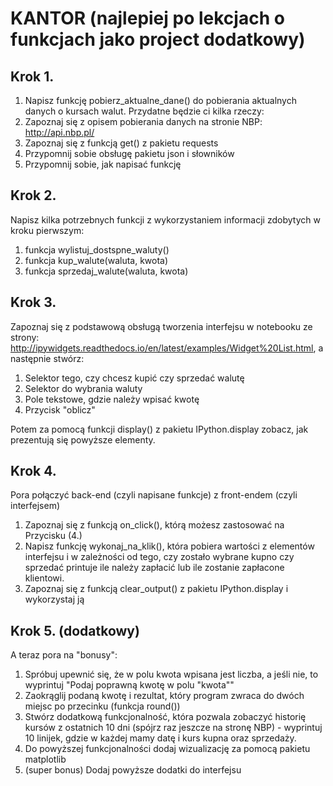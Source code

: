 # KANTOR (najlepiej po lekcjach o funkcjach jako project dodatkowy)
 
## Krok 1. 
1. Napisz funkcję pobierz_aktualne_dane() do pobierania aktualnych danych o kursach walut. Przydatne będzie ci kilka rzeczy:
2. Zapoznaj się z opisem pobierania danych na stronie NBP: http://api.nbp.pl/
3. Zapoznaj się z funkcją get() z pakietu requests
4. Przypomnij sobie obsługę pakietu json i słowników
5. Przypomnij sobie, jak napisać funkcję
 
## Krok 2.
Napisz kilka potrzebnych funkcji z wykorzystaniem informacji zdobytych w kroku pierwszym:
1. funkcja wylistuj_dostspne_waluty()
2. funkcja kup_walute(waluta, kwota)
3. funkcja sprzedaj_walute(waluta, kwota)
	
## Krok 3.
Zapoznaj się z podstawową obsługą tworzenia interfejsu w notebooku ze strony: 
http://ipywidgets.readthedocs.io/en/latest/examples/Widget%20List.html, a następnie stwórz:
 
1. Selektor tego, czy chcesz kupić czy sprzedać walutę
2. Selektor do wybrania waluty
3. Pole tekstowe, gdzie należy wpisać kwotę
4. Przycisk "oblicz"
	
Potem za pomocą funkcji display() z pakietu IPython.display zobacz, jak prezentują się powyższe elementy.
 
## Krok 4.
Pora połączyć back-end (czyli napisane funkcje) z front-endem (czyli interfejsem)
 
1. Zapoznaj się z funkcją on_click(), którą możesz zastosować na Przycisku (4.)
2. Napisz funkcję wykonaj_na_klik(), która pobiera wartości z elementów interfejsu i w zależności od tego, czy zostało wybrane kupno czy sprzedać printuje ile należy zapłacić lub ile zostanie zapłacone klientowi.
3. Zapoznaj się z funkcją clear_output() z pakietu IPython.display i wykorzystaj ją
	
 
## Krok 5. (dodatkowy) 
A teraz pora na "bonusy":
 
1. Spróbuj upewnić się, że w polu kwota wpisana jest liczba, a jeśli nie, to wyprintuj "Podaj poprawną kwotę w polu "kwota""
2. Zaokrąglij podaną kwotę i rezultat, który program zwraca do dwóch miejsc po przecinku (funkcja round())
3. Stwórz dodatkową funkcjonalność, która pozwala zobaczyć historię kursów z ostatnich 10 dni (spójrz raz jeszcze na stronę NBP) - wyprintuj 10 linijek, gdzie w każdej mamy datę i kurs kupna oraz sprzedaży.
4. Do powyższej funkcjonalności dodaj wizualizację za pomocą pakietu matplotlib
5. (super bonus) Dodaj powyższe dodatki do interfejsu